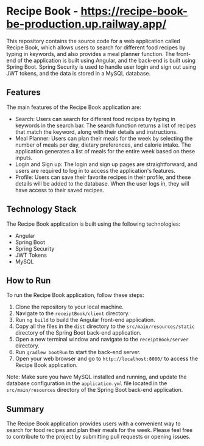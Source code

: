 # Recipe Book - https://recipe-book-be-production.up.railway.app/

This repository contains the source code for a web application called Recipe Book, which allows users to search for different food recipes by typing in keywords, and also provides a meal planner function. The front-end of the application is built using Angular, and the back-end is built using Spring Boot. Spring Security is used to handle user login and sign out using JWT tokens, and the data is stored in a MySQL database.

## Features

The main features of the Recipe Book application are:

- Search: Users can search for different food recipes by typing in keywords in the search bar. The search function returns a list of recipes that match the keyword, along with their details and instructions.
- Meal Planner: Users can plan their meals for the week by selecting the number of meals per day, dietary preferences, and calorie intake. The application generates a list of meals for the entire week based on these inputs.
- Login and Sign up: The login and sign up pages are straightforward, and users are required to log in to access the application's features.
- Profile: Users can save their favorite recipes in their profile, and these details will be added to the database. When the user logs in, they will have access to their saved recipes.

## Technology Stack

The Recipe Book application is built using the following technologies:

- Angular
- Spring Boot
- Spring Security
- JWT Tokens
- MySQL

## How to Run

To run the Recipe Book application, follow these steps:

1. Clone the repository to your local machine.
2. Navigate to the `receiptBook/client` directory.
3. Run `ng build` to build the Angular front-end application.
4. Copy all the files in the `dist` directory to the `src/main/resources/static` directory of the Spring Boot back-end application.
5. Open a new terminal window and navigate to the `receiptBook/server` directory.
6. Run `gradlew bootRun` to start the back-end server.
7. Open your web browser and go to `http://localhost:8080/` to access the Recipe Book application.

Note: Make sure you have MySQL installed and running, and update the database configuration in the `application.yml` file located in the `src/main/resources` directory of the Spring Boot back-end application.

## Summary

The Recipe Book application provides users with a convenient way to search for food recipes and plan their meals for the week. Please feel free to contribute to the project by submitting pull requests or opening issues.

